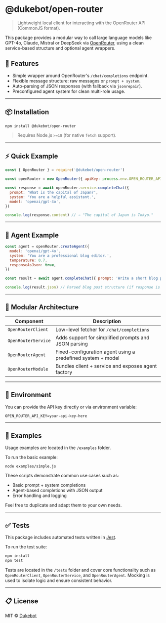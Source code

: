 # @dukebot/open-router

> Lightweight local client for interacting with the OpenRouter API (CommonJS format).

This package provides a modular way to call large language models like GPT-4o, Claude, Mistral or DeepSeek via [OpenRouter](https://openrouter.ai/), using a clean service-based structure and optional agent wrappers.

## 🚀 Features

- Simple wrapper around OpenRouter's `/chat/completions` endpoint.
- Flexible message structure: raw messages or `prompt + system`.
- Auto-parsing of JSON responses (with fallback via `jsonrepair`).
- Preconfigured agent system for clean multi-role usage.

---

## 📦 Installation

```bash
npm install @dukebot/open-router
```

> Requires Node.js `>=18` (for native `fetch` support).

---

## ⚡ Quick Example

```js
const { OpenRouter } = require('@dukebot/open-router')

const openRouter = new OpenRouter({ apiKey: process.env.OPEN_ROUTER_API_KEY })

const response = await openRouter.service.completeChat({
  prompt: 'What is the capital of Japan?',
  system: 'You are a helpful assistant.',
  model: 'openai/gpt-4o',
})

console.log(response.content) // → "The capital of Japan is Tokyo."
```

---

## 🧠 Agent Example

```js
const agent = openRouter.createAgent({
  model: 'openai/gpt-4o',
  system: 'You are a professional blog editor.',
  temperature: 0.7,
  responseAsJson: true,
})

const result = await agent.completeChat({ prompt: 'Write a short blog post about AI in 2025' })

console.log(result.json) // Parsed blog post structure (if response is valid JSON)
```

---

## 🧱 Modular Architecture

| Component            | Description                                                   |
|---------------------|---------------------------------------------------------------|
| `OpenRouterClient`  | Low-level fetcher for `/chat/completions`                     |
| `OpenRouterService` | Adds support for simplified prompts and JSON parsing          |
| `OpenRouterAgent`   | Fixed-configuration agent using a predefined system + model   |
| `OpenRouterModule`  | Bundles client + service and exposes agent factory            |

---

## 🔐 Environment

You can provide the API key directly or via environment variable:

```env
OPEN_ROUTER_API_KEY=your-api-key-here
```

---

## 🧪 Examples

Usage examples are located in the `/examples` folder.

To run the basic example:

```bash
node examples/simple.js
```

These scripts demonstrate common use cases such as:

- Basic prompt + system completions
- Agent-based completions with JSON output
- Error handling and logging

Feel free to duplicate and adapt them to your own needs.

---

## ✅ Tests

This package includes automated tests written in [Jest](https://jestjs.io/).

To run the test suite:

```bash
npm install
npm test
```

Tests are located in the `/tests` folder and cover core functionality such as `OpenRouterClient`, `OpenRouterService`, and `OpenRouterAgent`. Mocking is used to isolate logic and ensure consistent behavior.

---

## 📋 License

MIT © [Dukebot](https://github.com/dukebot)
